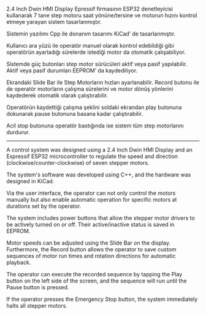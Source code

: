 2.4 Inch Dwin HMI Display Epressif firmasının ESP32 denetleyicisi kullanarak 7 tane step motoru saat yönüne/tersine 
ve motorun hızını kontrol etmeye yarayan sistem tasarlanmıştır.

Sistemin yazılımı Cpp ile donanım tasarımı KiCad’ de tasarlanmıştır.

Kullanıcı ara yüzü ile operatör manuel olarak kontrol edebildiği gibi operatörün ayarladığı sürelerde istediği motor 
da otomatik çalışabiliyor.

Sistemde güç butonları step motor sürücüleri aktif veya pasif yapılabilir. Aktif veya pasif durumları 
EEPROM’ da kaydediliyor.

Ekrandaki Slide Bar ile Step Motorların hızları ayarlanabilir.
Record butonu ile de operatör motorların çalışma sürelerini ve motor dönüş yönlerini kaydederek otomatik olarak çalıştırabilir.

Operatörün kaydettiği çalışma şeklini soldaki ekrandan play butonuna dokunarak pause butonuna basana kadar çalıştırabilir. 

Acil stop butonuna operatör bastığında ise sistem tüm step motorlarını durdurur.

--------------------------------------------------------------------------------------------------------------------------------------------------------------------------------
A control system was designed using a 2.4 Inch Dwin HMI Display and an Espressif ESP32 microcontroller to regulate the speed and direction (clockwise/counter-clockwise) of seven stepper motors.

The system's software was developed using C++, and the hardware was designed in KiCad.

Via the user interface, the operator can not only control the motors manually but also enable automatic operation for specific motors at durations set by the operator.

The system includes power buttons that allow the stepper motor drivers to be actively turned on or off. Their active/inactive status is saved in EEPROM.

Motor speeds can be adjusted using the Slide Bar on the display. Furthermore, the Record button allows the operator to save custom sequences of motor run times and rotation directions for automatic playback.

The operator can execute the recorded sequence by tapping the Play button on the left side of the screen, and the sequence will run until the Pause button is pressed.

If the operator presses the Emergency Stop button, the system immediately halts all stepper motors.
